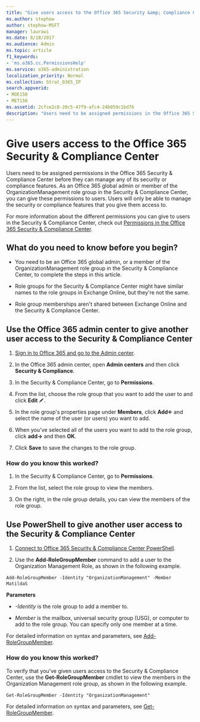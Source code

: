 ```yaml
---
title: "Give users access to the Office 365 Security &amp; Compliance Center"
ms.author: stephow
author: stephow-MSFT
manager: laurawi
ms.date: 8/18/2017
ms.audience: Admin
ms.topic: article
f1_keywords:
- 'ms.o365.cc.PermissionsHelp'
ms.service: o365-administration
localization_priority: Normal
ms.collection: Strat_O365_IP
search.appverid: 
- MOE150
- MET150
ms.assetid: 2cfce2c8-20c5-47f9-afc4-24b059c1bd76
description: "Users need to be assigned permissions in the Office 365 Security &amp; Compliance Center before they can manage any of its security or compliance features."
---
```


# Give users access to the Office 365 Security &amp; Compliance Center

Users need to be assigned permissions in the Office 365 Security &amp; Compliance Center before they can manage any of its security or compliance features. As an Office 365 global admin or member of the OrganizationManagement role group in the Security &amp; Compliance Center, you can give these permissions to users. Users will only be able to manage the security or compliance features that you give them access to. 
  
For more information about the different permissions you can give to users in the Security &amp; Compliance Center, check out [Permissions in the Office 365 Security &amp; Compliance Center](permissions-in-the-security-and-compliance-center.md).
  
## What do you need to know before you begin?

- You need to be an Office 365 global admin, or a member of the OrganizationManagement role group in the Security &amp; Compliance Center, to complete the steps in this article.
    
- Role groups for the Security &amp; Compliance Center might have similar names to the role groups in Exchange Online, but they're not the same. 
    
- Role group memberships aren't shared between Exchange Online and the Security &amp; Compliance Center.
    
## Use the Office 365 admin center to give another user access to the Security &amp; Compliance Center

1. [Sign in to Office 365 and go to the Admin center](https://go.microsoft.com/fwlink/p/?LinkId=525275).
    
2. In the Office 365 admin center, open **Admin centers** and then click **Security &amp; Compliance**. 
    
3. In the Security &amp; Compliance Center, go to **Permissions**.
    
4. From the list, choose the role group that you want to add the user to and click **Edit** ![Edit icon](media/O365_MDM_CreatePolicy_EditIcon.gif).
    
5. In the role group's properties page under **Members**, click **Add**![Add Icon](media/ITPro-EAC-AddIcon.gif) and select the name of the user (or users) you want to add. 
    
6. When you've selected all of the users you want to add to the role group, click **add-\>** and then **OK**.
    
7. Click **Save** to save the changes to the role group. 
    
### How do you know this worked?

1. In the Security &amp; Compliance Center, go to **Permissions**.
    
2. From the list, select the role group to view the members.
    
3. On the right, in the role group details, you can view the members of the role group.
    
## Use PowerShell to give another user access to the Security &amp; Compliance Center

1. [Connect to Office 365 Security & Compliance Center PowerShell](https://docs.microsoft.com/en-us/powershell/exchange/office-365-scc/connect-to-scc-powershell/connect-to-scc-powershell?view=exchange-ps).
    
2. Use the **Add-RoleGroupMember** command to add a user to the Organization Management Role, as shown in the following example. 
    
  ```
  Add-RoleGroupMember -Identity "OrganizationManagement" -Member MatildaS
  
  ```

 **Parameters**
  
- _-Identity_ is the role group to add a member to. 
    
- _Member_ is the mailbox, universal security group (USG), or computer to add to the role group. You can specify only one member at a time. 
    
For detailed information on syntax and parameters, see [Add-RoleGroupMember](https://go.microsoft.com/fwlink/p/?LinkId=510859).
  
### How do you know this worked?

To verify that you've given users access to the Security &amp; Compliance Center, use the **Get-RoleGroupMember** cmdlet to view the members in the Organization Management role group, as shown in the following example. 
  
```
Get-RoleGroupMember -Identity "OrganizationManagement"

```

For detailed information on syntax and parameters, see [Get-RoleGroupMember](https://go.microsoft.com/fwlink/p/?LinkId=510860).
  

